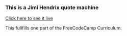 ### This is a Jimi Hendrix quote machine

[Click here to see it live](https://qosz.github.io/hendrix-quote-machine/)

This fullfills one part of the FreeCodeCamp Curriculum.